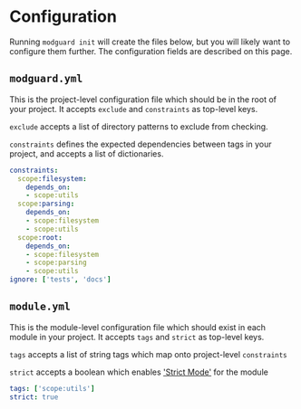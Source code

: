 # Configuration

Running `modguard init` will create the files below, but you will likely want to configure them further.
The configuration fields are described on this page.


## `modguard.yml`

This is the project-level configuration file which should be in the root of your project.
It accepts `exclude` and `constraints` as top-level keys.

`exclude` accepts a list of directory patterns to exclude from checking.

`constraints` defines the expected dependencies between tags in your project, and accepts a list of dictionaries.

```yaml
constraints:
  scope:filesystem:
    depends_on:
    - scope:utils
  scope:parsing:
    depends_on:
    - scope:filesystem
    - scope:utils
  scope:root:
    depends_on:
    - scope:filesystem
    - scope:parsing
    - scope:utils
ignore: ['tests', 'docs']
```


## `module.yml`

This is the module-level configuration file which should exist in each module in your project.
It accepts `tags` and `strict` as top-level keys.

`tags` accepts a list of string tags which map onto project-level `constraints`

`strict` accepts a boolean which enables ['Strict Mode'](strict-mode.md) for the module

```yaml
tags: ['scope:utils']
strict: true
```
